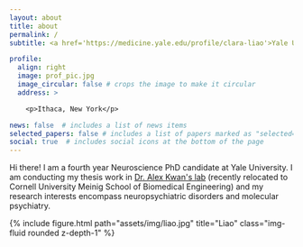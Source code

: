 ```yaml
---
layout: about
title: about
permalink: /
subtitle: <a href='https://medicine.yale.edu/profile/clara-liao'>Yale University</a> Neuroscience PhD Candidate. clara.liao@yale.edu

profile:
  align: right
  image: prof_pic.jpg
  image_circular: false # crops the image to make it circular
  address: >

    <p>Ithaca, New York</p>

news: false  # includes a list of news items
selected_papers: false # includes a list of papers marked as "selected={true}"
social: true  # includes social icons at the bottom of the page
---
```


Hi there! I am a fourth year Neuroscience PhD candidate at Yale University. I am conducting my thesis work in [Dr. Alex Kwan's lab](http://alexkwanlab.org) (recently relocated to Cornell University Meinig School of Biomedical Engineering) and my research interests encompass neuropsychiatric disorders and molecular psychiatry.

  {% include figure.html path="assets/img/liao.jpg"  title="Liao" class="img-fluid rounded z-depth-1" %}
